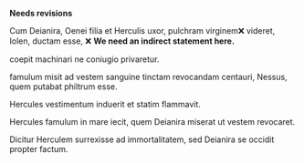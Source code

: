 **Needs revisions**


Cum Deianira, Oenei filia et Herculis uxor, pulchram virginem❌ videret, Iolen, ductam esse, ❌ **We need an indirect statement here.**

coepit machinari ne coniugio privaretur. 
 
 famulum misit ad vestem sanguine tinctam revocandam centauri, Nessus, quem putabat philtrum esse. 
 
 Hercules vestimentum induerit et statim flammavit.
 
 Hercules famulum in mare iecit, quem Deianira miserat ut vestem revocaret.
 
 Dicitur Herculem surrexisse ad immortalitatem, sed Deianira se occidit propter factum. 
